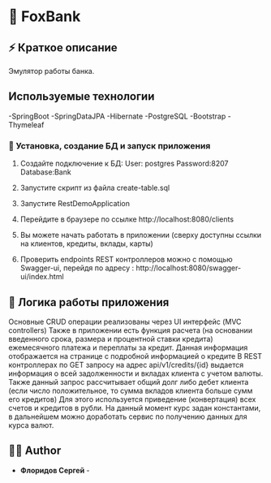 # 📄 FoxBank


## ⚡ Краткое описание

Эмулятор работы банка.

## Используемые технологии

-SpringBoot
-SpringDataJPA
-Hibernate
-PostgreSQL
-Bootstrap
-Thymeleaf


### 🚀 Установка, создание БД и запуск приложения

1. Создайте подключение к БД:
 User: postgres
 Password:8207
 Database:Bank

1. Запустите скрипт из файла create-table.sql
1. Запустите RestDemoApplication
1. Перейдите в браузере по ссылке http://localhost:8080/clients
1. Вы можете начать работать в приложении (сверху доступны ссылки на клиентов, кредиты, вклады, карты)
1. Проверить endpoints REST контроллеров можно с помощью Swagger-ui, перейдя по адресу : http://localhost:8080/swagger-ui/index.html

## 📘 Логика работы приложения
Основные CRUD операции реализованы через UI интерфейс (MVC controllers)
Также в приложении есть функция расчета (на основании введенного срока, размера и процентной ставки кредита) ежемесячного платежа и переплаты за кредит.
Данная информация отображается на странице с подробной информацией о кредите
В REST контроллерах по GET запросу на адрес api/v1/credits/{id} выдается информация о всей задолженности и вкладах клиента с учетом валюты.
Также данный запрос рассчитывает общий долг либо дебет клиента (если число положительное, то сумма вкладов клиента больше сумм его кредитов)
Для этого используется приведение (конвертация) всех счетов и кредитов в рубли.
На данный момент курс задан константами, в дальнейшем можно доработать сервис по получению данных для курса валют.


## 👨‍💻 Author

- **Флоридов Сергей** - 
